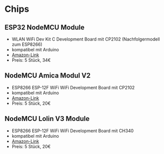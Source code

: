 # Chips

## ESP32 NodeMCU Module 
- WLAN WiFi Dev Kit C Development Board mit CP2102 (Nachfolgermodell zum ESP8266)
- kompatibel mit Arduino 
- [Amazon-Link](https://www.amazon.de/AZDelivery-NodeMCU-Development-Nachfolgermodell-ESP8266/dp/B071P98VTG/ref=sr_1_2?keywords=Espressif%2BESP32%2BWLAN%2BDev%2BKit%2BBoard%2BDevelopment%2BBluetooth%2BWifi%2Bv1%2BWROOM32%2BNodeMCU&linkCode=osi&qid=1649506800&sr=8-2&th=1)
- Preis: 5 Stück, 34€


## NodeMCU Amica Modul V2
- ESP8266 ESP-12F WiFi WiFi Development Board mit CP2102 
- kompatibel mit Arduino
- [Amazon-Link](https://www.amazon.de/AZDelivery-NodeMCU-ESP8266-ESP-12E-Development/dp/B0754LZ73Z/ref=sr_1_14?__mk_de_DE=%C3%85M%C3%85%C5%BD%C3%95%C3%91&crid=2MIQS17R4M12&keywords=arduino%2Bmit%2Bwlan&qid=1650647445&sprefix=arduino%2Bmit%2Bwlan%2Caps%2C96&sr=8-14&th=1)
- Preis: 5 Stück, 20€ 

## NodeMCU Lolin V3 Module
- ESP8266 ESP-12F WiFi WiFi Development Board mit CH340 
- kompatibel mit Arduino
- [Amazon-Link](https://www.amazon.de/AZDelivery-NodeMCU-ESP8266-ESP-12E-Development/dp/B074Q2WM1Y/ref=sr_1_13?__mk_de_DE=%C3%85M%C3%85%C5%BD%C3%95%C3%91&crid=2MIQS17R4M12&keywords=arduino%2Bmit%2Bwlan&qid=1650647445&sprefix=arduino%2Bmit%2Bwlan%2Caps%2C96&sr=8-13&th=1)
- Preis: 5 Stück, 20€